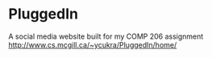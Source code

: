 # PluggedIn
A social media website built for my COMP 206 assignment
http://www.cs.mcgill.ca/~ycukra/PluggedIn/home/
